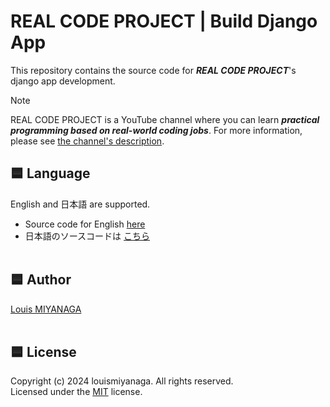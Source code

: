 # REAL CODE PROJECT | Build Django App
This repository contains the source code for ***REAL CODE PROJECT***'s django app development.
> [!NOTE]
> REAL CODE PROJECT is a YouTube channel where you can learn ***practical programming based on real-world coding jobs***.
> For more information, please see [the channel's description](https://youtube.com/@RealCodeProject "REAL CODE PROJECT YouTube channel").

## :blue_square: Language
English and 日本語 are supported.
* Source code for English [here](en/ "English")
* 日本語のソースコードは [こちら](jp/ "日本語")
<br><br>

## :blue_square: Author
[Louis MIYANAGA](https://github.com/louismiyanaga "Louis MIYANAGA's GitHub profile")
<br><br>

## :blue_square: License
Copyright (c) 2024 louismiyanaga. All rights reserved.
<br>
Licensed under the [MIT](LICENSE) license.
